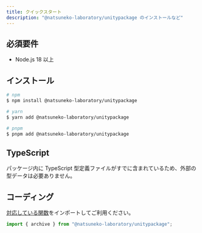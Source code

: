 ```yaml
---
title: クイックスタート
description: "@natsuneko-laboratory/unitypackage のインストールなど"
---
```


## 必須要件

- Node.js 18 以上

## インストール

```bash
# npm
$ npm install @natsuneko-laboratory/unitypackage

# yarn
$ yarn add @natsuneko-laboratory/unitypackage

# pnpm
$ pnpm add @natsuneko-laboratory/unitypackage
```

## TypeScript

パッケージ内に TypeScript 型定義ファイルがすでに含まれているため、外部の型データは必要ありません。

## コーディング

[対応している関数](/unitypackage/functions)をインポートしてご利用ください。

```typescript
import { archive } from "@natsuneko-laboratory/unitypackage";
```
